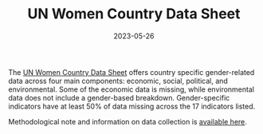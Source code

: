 ﻿---
title: "UN Women Country Data Sheet"
linkTitle: "UN Women Country Data Sheet"
contributor: ["Aizada Arystanbek"]
created: 2022-07-27
countries: ["Kazakhstan"]
category: ["INGO"]
tags: ["economics", "politics"]
date_start: [2019]
date_end: [2020]
data_type: ["qualitative", "quantitative"] 
language: ["English"]
date: 2023-05-26
description: 
  Breakdown of gender-related data across four main components: economic, social, political, and environmental.
---

The [UN Women Country Data Sheet](https://data.unwomen.org/country/kazakhstan) offers country specific gender-related data across four main components: economic, social, political, and environmental. Some of the economic data is missing, while environmental data does not include a gender-based breakdown. Gender-specific indicators have at least 50% of data missing across the 17 indicators listed. 

Methodological note and information on data collection is [available here](https://data.unwomen.org/modules/custom/country_fact_sheet/pdf/MethodologicalNote.pdf).
